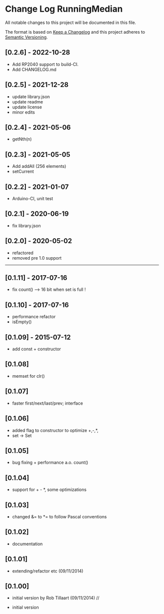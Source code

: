 # Change Log RunningMedian

All notable changes to this project will be documented in this file.

The format is based on [Keep a Changelog](http://keepachangelog.com/)
and this project adheres to [Semantic Versioning](http://semver.org/).


## [0.2.6] - 2022-10-28
- Add RP2040 support to build-CI.
- Add CHANGELOG.md


## [0.2.5] - 2021-12-28
- update library.json
- update readme
- update license
- minor edits

## [0.2.4] - 2021-05-06
- getNth(n)

## [0.2.3] - 2021-05-05
- Add addAll (256 elements)
- setCurrent

## [0.2.2] - 2021-01-07
- Arduino-CI, unit test

## [0.2.1] - 2020-06-19
- fix library.json

## [0.2.0] - 2020-05-02
- refactored
- removed pre 1.0 support

----

## [0.1.11] - 2017-07-16
- fix count() --> 16 bit when set is full !

## [0.1.10] - 2017-07-16
- performance refactor
- isEmpty()

## [0.1.09] - 2015-07-12
- add const + constructor

## [0.1.08]
- memset for clr()

## [0.1.07]
- faster first/next/last/prev; interface

## [0.1.06]
- added flag to constructor to optimize +,-,*,
- set -> Set

## [0.1.05]
- bug fixing + performance a.o. count()

## [0.1.04]
- support for + - \*, some optimizations

## [0.1.03]
- changed &= to \*= to follow Pascal conventions

## [0.1.02]
- documentation

## [0.1.01]
- extending/refactor etc (09/11/2014)

## [0.1.00]
- initial version by Rob Tillaart (09/11/2014)
//

- initial version

